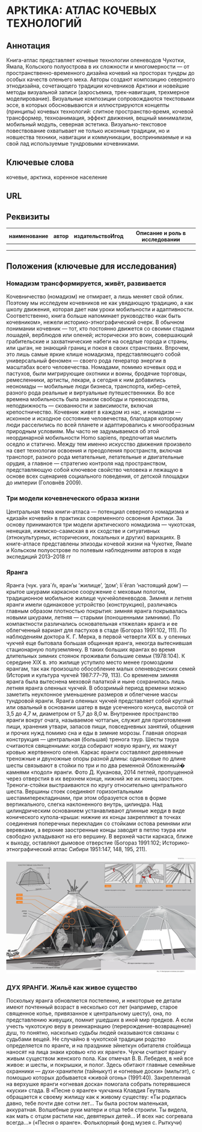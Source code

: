 # АРКТИКА: АТЛАС КОЧЕВЫХ ТЕХНОЛОГИЙ

## Аннотация

Книга-атлас представляет кочевые технологии оленеводов Чукотки, Ямала, Кольского полуострова в их сложности и многомерности — от пространственно-временного дизайна кочевий на просторах тундры до особых качеств оленьего меха. Авторы создают композицию северного этнодизайна, сочетающего традиции кочевников Арктики и новейшие методы визуальной записи (аэросъемка, трек-навигация, трехмерное моделирование). Визуальные композиции сопровождаются текстовыми эссе, в которых обосновываются и иллюстрируются концепты (принципы) кочевых технологий: слитное пространство‑время, кочевой трансформер, техноанимация, эффект движения, вещный минимализм, мобильный модуль, северная эстетика. Визуально-текстовое повествование охватывает не только исконные традиции, но и новшества техники, навигации и коммуникации, воспринимаемые и на свой лад используемые тундровыми кочевниками.

## Ключевые слова

кочевье, арктика, коренное население

## URL

## Реквизиты



| наименование | автор | издательствоИгод | Описание и роль в исследовании |
| ------------ | ----- | ---------------- | ------------------------------ |
|              |       |                  |                                |
|              |       |                  |                                |
|              |       |                  |                                |

## Положения (ключевые для исследования)

### Номадизм трансформируется, живёт, развивается

Кочевничество (номадизм) не отмирает, а лишь меняет свой облик. Поэтому мы исследуем кочевников не как увядающую традицию, а как школу движения, которая дает нам уроки мобильности и адаптивности. Соответственно, книга больше напоминает руководство «как быть кочевником», нежели историко-этнографический очерк. В обычном понимании кочевник — тот, кто постоянно движется со своими стадами лошадей, верблюдов или оленей; исторически это воин, совершающий грабительские и захватнические набеги на оседлые города и страны, или цыган, не знающий границ и покоя в своих странствиях. Впрочем, это лишь самые яркие клише номадизма, представляющего собой универсальный феномен — своего рода генератор энергии в масштабах всего человечества. Номадами, помимо кочевых орд и пастухов, были мигрирующие охотники и воины, бродячие торговцы, ремесленники, артисты, лекари, а сегодня к ним добавились неономады — мобильные люди бизнеса, транспорта, кибер-сетей, разного рода реальные и виртуальные путешественники. Во все времена мобильность была знаком свободы и превосходства, неподвижность — скованности и зависимости, включая крепостничество. Кочевник живет в каждом из нас, и номадизм — исконное и исходное состояние человечества, благодаря которому люди расселились по всей планете и адаптировались к многообразным природным условиям. Мы часто не задумываемся об этой неординарной мобильности Homo sapiens, предпочитая мыслить оседло и статично. Между тем именно искусство движения произвело на свет технологии освоения и преодоления пространств, включая транспорт, разного рода метательные, летательные и двигательные орудия, а главное — стратегию контроля над пространством, представляющую собой ключевое свойство человека и лежащую в основе всех сценариев социального поведения, от детской площадки до империи (Головнёв 2009).

### Три модели кочевнеческого образа жизни

Центральная тема книги-атласа — потенциал северного номадизма и «дизайн кочевий» в практиках современного освоения Арктики. За основу принимаются три модели арктического номадизма — чукотская, ненецкая, ижемско-саамская в их сходстве и ситуативных (этнокультурных, исторических, локальных и других) вариациях. В книге-атласе представлены эпизоды кочевой жизни на Чукотке, Ямале и Кольском полуострове по полевым наблюдениям авторов в ходе экспедиций 2013–2018 гг

### Яранга

Яранга (чук. yara´ñι, яран’ы ‘жилище’, ‘дом’; li´êran ‘настоящий дом’) — крытое шкурами каркасное сооружение с меховым пологом, традиционное мобильное жилище чукчейоленеводов. Зимняя и летняя яранги имели одинаковое устройство (конструкцию), различаясь главным образом плотностью покрытия: зимняя яранга покрывалась новыми шкурами, летняя — старыми (поношенными зимними). По компактности различались основательная «тяжелая» яранга и ее облегченный вариант для пастухов в стаде (Богораз 1991:102, 111). По наблюдениям доктора К. Г. Мерка, в первой четверти XIX в. у оленных чукчей еще бытовала большая общинная яранга, некогда вытеснившая стационарную полуземлянку. В таких больших ярангах во время длительных зимних стоянок проживали большие семьи (1978:104). К середине XIX в. это жилище уступило место менее громоздким ярангам, так как произошло обособление малых оленеводческих семей (История и культура чукчей 1987:77–79, 113). Со временем зимняя яранга была вытеснена меховой палаткой и ныне сохранилась лишь летняя яранга оленных чукчей. В обозримый период времени можно заметить неуклонное уменьшение размеров и облегчение массы тундровой яранги. Яранга оленных чукчей представляет собой круглый или овальный в основании шатер в виде усеченного конуса, высотой от 3,5 до 4,7 м, диаметром от 5,7 до 8,0 м. Внутреннее пространство яранги вокруг очага, называемое чоттагын, служит для приготовления пищи, хранения утвари, запасов пищи, повседневных занятий, общения и прочих нужд помимо сна и еды в зимние морозы. Главная опорная конструкция — центральная (большая) тренога тэур. Шесты тэура считаются священными: когда собирают новую ярангу, их мажут кровью жертвенного оленя. Каркас яранги составляют деревянные треножные и двуножные опоры разной длины: одинаковые по длине шесты связывают в стойки по три и по два ременной Обложенный� камнями «подол» яранги. Фото Д. Куканова, 2014 петлей, пропущенной через отверстия в их верхнем конце, нижний же их конец заострен. Треноги-стойки выстраиваются по кругу относительно центрального шеста. Вершины стоек соединяют горизонтальными шестамиперекладинами, при этом образуется остов в форме вертикального, слегка наклоненного внутрь, цилиндра. Над цилиндрическим основанием устанавливают длинные жерди в виде конического купола-крыши: нижние их концы закрепляют в точках соединения поперечных перекладин со стойками остова ремнями или веревками, а верхние заостренные концы заводят в петлю тэура или свободно укладывают на его вершину. В верхней части каркаса, ближе к выходу, оставляют дымовое отверстие (Богораз 1991:102; Историко-этнографический атлас Сибири 1951:147, 148, 195, 211).

![](../../.gitbook/assets/image.png)

### ДУХ ЯРАНГИ. Жильё как живое существо

Поскольку яранга обновляется постепенно, и некоторые ее детали имеют почтенный возраст в несколько сот лет (например, старое священное копье, привязанное к центральному шесту), она, по представлению живущих, помнит ушедших в иной мир предков. А если учесть чукотскую веру в реинкарнацию (перерождение-возвращение) душ, то понятно, насколько судьбы людей оказываются связаны с судьбами вещей. Не случайно в чукотской традиции родство определяется по яранге, и на празднике эйнеткун обитателя стойбища наносят на лица знаки кровью «по их яранге». Чукчи считают ярангу живым существом женского пола. Как отмечал В. В. Лебедев, в ней все живое: и шесты, и покрышки, и полог. Здесь обитают главные семейные охранники — духи-хранители (тайныкут) и «огневые доски» (мильгэт), с помощью которых добывается «живой огонь» (1991:40). Закрепленная на верхушке яранги «огневая доска» помогала собрать потерявшиеся «куски» стада. В «Песне о яранге» чукчанка Клавдия Геутваль обращается к своему жилищу как к живому существу: «Ты родилась давно, тебе почти две сотни лет… Ты была ростом маленькая, аккуратная. Волшебные руки матери и отца тебя строили. Ты видела, как мать с отцом растили нас, девятерых детей… И всех нас согревала всегда…» («Песня о яранге». Фольклорный фонд музея с. Рыткучи)



